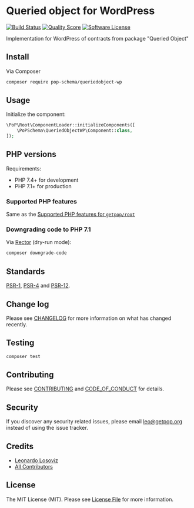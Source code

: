 # Queried object for WordPress

[![Build Status][ico-travis]][link-travis]
[![Quality Score][ico-code-quality]][link-code-quality]
[![Software License][ico-license]](LICENSE.md)

<!--
[![Latest Version on Packagist][ico-version]][link-packagist]
[![Coverage Status][ico-scrutinizer]][link-scrutinizer]
[![Total Downloads][ico-downloads]][link-downloads]
-->

Implementation for WordPress of contracts from package "Queried Object"

## Install

Via Composer

``` bash
composer require pop-schema/queriedobject-wp
```

## Usage

Initialize the component:

``` php
\PoP\Root\ComponentLoader::initializeComponents([
    \PoPSchema\QueriedObjectWP\Component::class,
]);
```

## PHP versions

Requirements:

- PHP 7.4+ for development
- PHP 7.1+ for production

### Supported PHP features

Same as the [Supported PHP features for `getpop/root`](https://github.com/getpop/root/#supported-php-features)

### Downgrading code to PHP 7.1

Via [Rector](https://github.com/rectorphp/rector) (dry-run mode):

```bash
composer downgrade-code
```

## Standards

[PSR-1](https://www.php-fig.org/psr/psr-1), [PSR-4](https://www.php-fig.org/psr/psr-4) and [PSR-12](https://www.php-fig.org/psr/psr-12).

## Change log

Please see [CHANGELOG](CHANGELOG.md) for more information on what has changed recently.

## Testing

``` bash
composer test
```

## Contributing

Please see [CONTRIBUTING](CONTRIBUTING.md) and [CODE_OF_CONDUCT](CODE_OF_CONDUCT.md) for details.

## Security

If you discover any security related issues, please email leo@getpop.org instead of using the issue tracker.

## Credits

- [Leonardo Losoviz][link-author]
- [All Contributors][link-contributors]

## License

The MIT License (MIT). Please see [License File](LICENSE.md) for more information.

[ico-version]: https://img.shields.io/packagist/v/pop-schema/queriedobject-wp.svg?style=flat-square
[ico-license]: https://img.shields.io/badge/license-MIT-brightgreen.svg?style=flat-square
[ico-travis]: https://img.shields.io/travis/pop-schema/queriedobject-wp/master.svg?style=flat-square
[ico-scrutinizer]: https://img.shields.io/scrutinizer/coverage/g/pop-schema/queriedobject-wp.svg?style=flat-square
[ico-code-quality]: https://img.shields.io/scrutinizer/g/pop-schema/queriedobject-wp.svg?style=flat-square
[ico-downloads]: https://img.shields.io/packagist/dt/pop-schema/queriedobject-wp.svg?style=flat-square

[link-packagist]: https://packagist.org/packages/pop-schema/queriedobject-wp
[link-travis]: https://travis-ci.org/pop-schema/queriedobject-wp
[link-scrutinizer]: https://scrutinizer-ci.com/g/pop-schema/queriedobject-wp/code-structure
[link-code-quality]: https://scrutinizer-ci.com/g/pop-schema/queriedobject-wp
[link-downloads]: https://packagist.org/packages/pop-schema/queriedobject-wp
[link-author]: https://github.com/leoloso
[link-contributors]: ../../../../../../contributors

